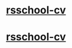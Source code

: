 # [rsschool-cv](https://MDPetrovich.github.io/rsschool-cv/)
# [rsschool-cv](https://MDPetrovich.github.io/rsschool-cv/cv "CV")
